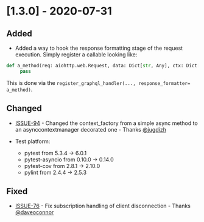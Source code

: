 # [1.3.0] - 2020-07-31

## Added

* Added a way to hook the response formatting stage of the request execution. Simply register a callable looking like:

```python
def a_method(req: aiohttp.web.Request, data: Dict[str, Any], ctx: Dict[str, Any]) -> aiohttp.web.Response:
     pass
```

This is done via the `register_graphql_handler(..., response_formatter= a_method)`.

## Changed

* [ISSUE-94](https://github.com/tartiflette/tartiflette-aiohttp/issues/94) - Changed the context_factory from a simple async method to an asynccontextmanager decorated one - Thanks [@jugdizh](https://github.com/jugdizh)

* Test platform:
  * pytest from 5.3.4 -> 6.0.1
  * pytest-asyncio from 0.10.0 -> 0.14.0
  * pytest-cov from 2.8.1 -> 2.10.0
  * pylint from 2.4.4 -> 2.5.3

## Fixed

* [ISSUE-76](https://github.com/tartiflette/tartiflette-aiohttp/issues/76) - Fix subscription handling of client disconnection - Thanks [@daveoconnor](https://github.com/daveoconnor)
